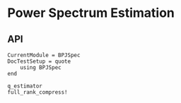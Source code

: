 # Power Spectrum Estimation

## API

```@meta
CurrentModule = BPJSpec
DocTestSetup = quote
    using BPJSpec
end
```

```@docs
q_estimator
full_rank_compress!
```

